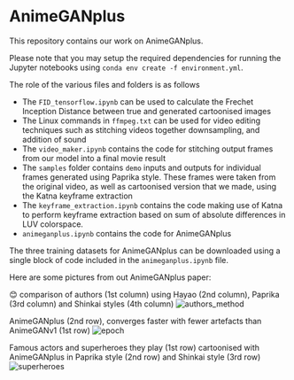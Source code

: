 # AnimeGANplus
This repository contains our work on AnimeGANplus.

Please note that you may setup the required dependencies for running the Jupyter notebooks using 
`conda env create -f environment.yml`.


The role of the various files and folders is as follows
- The `FID_tensorflow.ipynb` can be used to calculate the Frechet Inception Distance between true and generated cartoonised images
- The Linux commands in `ffmpeg.txt` can be used for video editing techniques such as stitching videos together downsampling, and addition of sound
- The `video_maker.ipynb` contains the code for stitching output frames from our model into a final movie result
- The `samples` folder contains `demo` inputs and outputs for individual frames generated using Paprika style. These frames were taken from the original video, as well as cartoonised version that we made, using the Katna keyframe extraction
- The `keyframe_extraction.ipynb` contains the code making use of Katna to perform keyframe extraction based on sum of absolute differences in LUV colorspace.
- `animeganplus.ipynb` contains the code for AnimeGANplus
 
The three training datasets for AnimeGANplus can be downloaded using a single block of code included in the `animeganplus.ipynb` file.

Here are some pictures from out AnimeGANplus paper:

😊 comparison of authors (1st column) using Hayao (2nd column), Paprika (3rd column) and Shinkai styles (4th column)
![authors_method](https://user-images.githubusercontent.com/22077758/116824306-8931fd00-ab9a-11eb-95e6-e2640423fc44.png)



AnimeGANplus (2nd row), converges faster with fewer artefacts than AnimeGANv1 (1st row)
![epoch](https://user-images.githubusercontent.com/22077758/116824321-9949dc80-ab9a-11eb-8182-15c0dd1654a3.png)



Famous actors and superheroes they play (1st row) cartoonised with AnimeGANplus in Paprika style (2nd row) and Shinkai style (3rd row)
![superheroes](https://user-images.githubusercontent.com/22077758/116824325-9b13a000-ab9a-11eb-8fe3-8e85a0633bd2.png)
